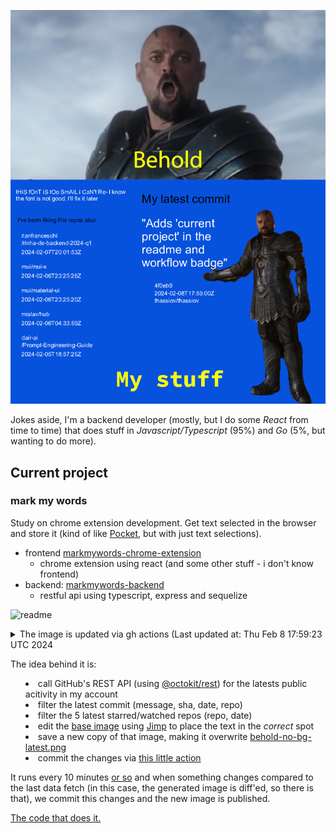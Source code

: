 ![behold my stuff](./behold-no-bg-latest.png)

Jokes aside, I'm a backend developer (mostly, but I do some *React* from time to time) that does stuff in *Javascript/Typescript* (95%) and *Go* (5%, but wanting to do more).

## Current project

### mark my words
Study on chrome extension development.
Get text selected in the browser and store it (kind of like [Pocket](https://getpocket.com), but with just text selections).

- frontend [markmywords-chrome-extension](https://github.com/thassiov/markmywords-chrome-extension)
    - chrome extension using react (and some other stuff - i don't know frontend)
- backend: [markmywords-backend](https://github.com/thassiov/markmywords-backend)
    - restful api using typescript, express and sequelize

![readme](https://github.com/thassiov/thassiov/actions/workflows/readme.yml/badge.svg)
<details>
  <summary>The image is updated via gh actions (Last updated at: Thu Feb  8 17:59:23 UTC 2024
  
  The idea behind it is:
  - call GitHub's REST API (using [@octokit/rest](https://octokit.github.io/rest.js/v20)) for the latests public acitivity in my account
  - filter the latest commit (message, sha, date, repo)
  - filter the 5 latest starred/watched repos (repo, date)
  - edit the [base image](./behold-no-bg.png) using [Jimp](https://github.com/jimp-dev/jimp) to place the text in the _correct_ spot
  - save a new copy of that image, making it overwrite [behold-no-bg-latest.png](./behold-no-bg-latest.png)
  - commit the changes via [this little action](.github/workflows/readme.yml)

  It runs every 10 minutes [or so](https://docs.github.com/en/actions/using-workflows/events-that-trigger-workflows#schedule) and when something changes compared to the last data fetch (in this case, the generated image is diff'ed, so there is that), we commit this changes and the new image is published.

  [The code that does it.](./src/index.ts)
</details>
